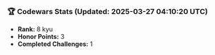 ### 🏆 Codewars Stats (Updated: 2025-03-27 04:10:20 UTC)

- **Rank:** 8 kyu
- **Honor Points:** 3
- **Completed Challenges:** 1
